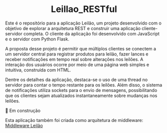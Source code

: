 <h1 align="center"> Leillao_RESTful </h1>

Este é o repositório para a aplicação Leilão, um projeto desenvolvido com o objetivo de explorar a arquitetura REST e construir uma aplicação cliente-servidor completa. O cliente da aplicação foi desenvolvido com JavaScript e o servidor com Python Flask.

A proposta desse projeto é permitir que múltiplos clientes se conectem a um servidor central para registrar produtos para leilão, fazer lances e receber notificações em tempo real sobre alterações nos leilões. A interação dos usuários ocorre por meio de uma página web simples e intuitiva, construída com HTML.

Dentre os detalhes da aplicação, destaca-se o uso de uma thread no servidor para contar o tempo restante para os leilões. Além disso, o sistema de notificações utiliza sockets para o envio de mensagens, possibilitando que os clientes sejam atualizados instantaneamente sobre mudanças nos leilões.

🚧 Em construção

Esta aplicação também foi criada como arquitetura de middleware:
[Middleware Leilão](https://github.com/GustavoPellanda/Middleware_Leilao)
